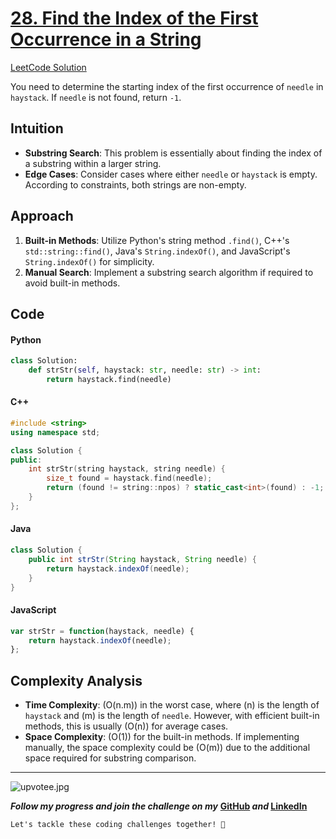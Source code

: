 # [28. Find the Index of the First Occurrence in a String](https://leetcode.com/problems/find-the-index-of-the-first-occurrence-in-a-string/description/)
[LeetCode Solution](https://leetcode.com/problems/find-the-index-of-the-first-occurrence-in-a-string/solutions/5540533/short-best-solution-challenge-day-3-revisewitharsh)

You need to determine the starting index of the first occurrence of `needle` in `haystack`. If `needle` is not found, return `-1`.

## Intuition

- **Substring Search**: This problem is essentially about finding the index of a substring within a larger string.
- **Edge Cases**: Consider cases where either `needle` or `haystack` is empty. According to constraints, both strings are non-empty.

## Approach

1. **Built-in Methods**: Utilize Python's string method `.find()`, C++'s `std::string::find()`, Java's `String.indexOf()`, and JavaScript's `String.indexOf()` for simplicity.
2. **Manual Search**: Implement a substring search algorithm if required to avoid built-in methods.

## Code 

#### Python

```python
class Solution:
    def strStr(self, haystack: str, needle: str) -> int:
        return haystack.find(needle)
```

#### C++

```cpp
#include <string>
using namespace std;

class Solution {
public:
    int strStr(string haystack, string needle) {
        size_t found = haystack.find(needle);
        return (found != string::npos) ? static_cast<int>(found) : -1;
    }
};
```

#### Java

```java
class Solution {
    public int strStr(String haystack, String needle) {
        return haystack.indexOf(needle);
    }
}
```

#### JavaScript

```javascript
var strStr = function(haystack, needle) {
    return haystack.indexOf(needle);
};
```

## Complexity Analysis

- **Time Complexity**: \(O(n.m)\) in the worst case, where \(n\) is the length of `haystack` and \(m\) is the length of `needle`. However, with efficient built-in methods, this is usually \(O(n)\) for average cases.
- **Space Complexity**: \(O(1)\) for the built-in methods. If implementing manually, the space complexity could be \(O(m)\) due to the additional space required for substring comparison.

---
![upvotee.jpg](https://assets.leetcode.com/users/images/e9ab2638-b67e-4627-b3b2-9a9a22f0846e_1674113681.4102023.jpeg)

***Follow my progress and join the challenge on my*** **[GitHub](https://github.com/nandini-gangrade/DSA-Sheet) *and* [LinkedIn](https://www.linkedin.com/feed/update/urn:li:activity:7221580562367414272/)** 

`Let's tackle these coding challenges together! 🚀`
